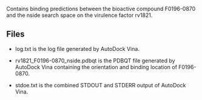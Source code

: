 Contains binding predictions between the bioactive compound F0196-0870 and the nside search space on the virulence factor rv1821.

## Files

- log.txt is the log file generated by AutoDock Vina.

- rv1821_F0196-0870_nside.pdbqt is the PDBQT file generated by AutoDock Vina containing the orientation and binding location of F0196-0870.

- stdoe.txt is the combined STDOUT and STDERR output of AutoDock Vina.

